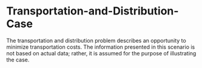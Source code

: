 # Transportation-and-Distribution-Case
The transportation and distribution problem describes an opportunity to minimize transportation costs.
The information presented in this scenario is not based on actual data; rather, it is assumed for the purpose of illustrating the case.

